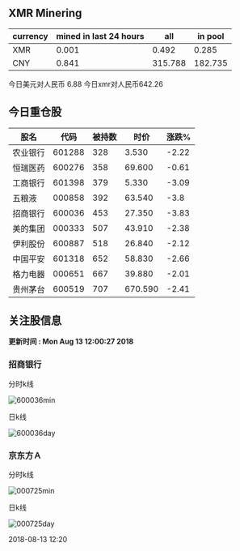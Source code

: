 ## XMR Minering

|currency|mined in last 24 hours|all|in pool|
|---|---|---|---|
|XMR|0.001|0.492|0.285|
|CNY|0.841|315.788|182.735|

今日美元对人民币 6.88	今日xmr对人民币642.26


## 今日重仓股 

|股名|代码|被持数|时价|涨跌%|
|---|---|---|---|---|
|农业银行|601288|328|3.530|-2.22|
|恒瑞医药|600276|358|69.600|-0.61|
|工商银行|601398|379|5.330|-3.09|
|五粮液|000858|392|63.540|-3.8|
|招商银行|600036|453|27.350|-3.83|
|美的集团|000333|507|43.910|-2.38|
|伊利股份|600887|518|26.840|-2.12|
|中国平安|601318|652|58.830|-2.66|
|格力电器|000651|667|39.880|-2.01|
|贵州茅台|600519|707|670.590|-2.41|

## 关注股信息
**更新时间 : Mon Aug 13 12:00:27 2018**
### 招商银行 
分时k线

![600036min](http://image.sinajs.cn/newchart/min/n/sh600036.gif)

日k线

![600036day](http://image.sinajs.cn/newchart/daily/n/sh600036.gif)

### 京东方Ａ 
分时k线

![000725min](http://image.sinajs.cn/newchart/min/n/sz000725.gif)

日k线

![000725day](http://image.sinajs.cn/newchart/daily/n/sz000725.gif)

2018-08-13 12:20